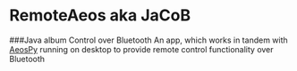 RemoteAeos aka JaCoB
====================
###Java album Control over Bluetooth
An app, which works in tandem with [AeosPy](https://github.com/spikey360/AeosPy) running on desktop to provide remote control functionality over Bluetooth
